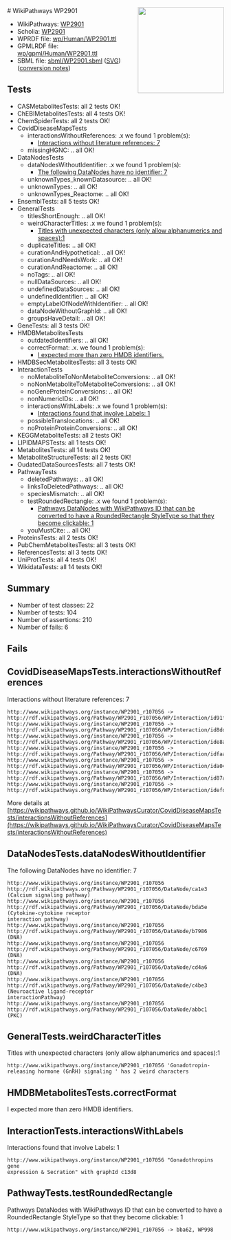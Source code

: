 <img style="float: right; width: 200px" src="../logo.png" />
# WikiPathways WP2901

* WikiPathways: [WP2901](https://identifiers.org/wikipathways:WP2901)
* Scholia: [WP2901](https://scholia.toolforge.org/wikipathways/WP2901)
* WPRDF file: [wp/Human/WP2901.ttl](../wp/Human/WP2901.ttl)
* GPMLRDF file: [wp/gpml/Human/WP2901.ttl](../wp/gpml/Human/WP2901.ttl)
* SBML file: [sbml/WP2901.sbml](../sbml/WP2901.sbml) ([SVG](../sbml/WP2901.svg)) ([conversion notes](../sbml/WP2901.txt))

## Tests
* CASMetabolitesTests: all 2 tests OK!
* ChEBIMetabolitesTests: all 4 tests OK!
* ChemSpiderTests: all 2 tests OK!
* CovidDiseaseMapsTests
    * interactionsWithoutReferences: .x we found 1 problem(s):
        * [Interactions without literature references: 7](#2e295935)
    * missingHGNC: .. all OK!
* DataNodesTests
    * dataNodesWithoutIdentifier: .x we found 1 problem(s):
        * [The following DataNodes have no identifier: 7](#d2d32fa6)
    * unknownTypes_knownDatasource: .. all OK!
    * unknownTypes: .. all OK!
    * unknownTypes_Reactome: .. all OK!
* EnsemblTests: all 5 tests OK!
* GeneralTests
    * titlesShortEnough: .. all OK!
    * weirdCharacterTitles: .x we found 1 problem(s):
        * [Titles with unexpected characters (only allow alphanumerics and spaces):1](#fda87b3f)
    * duplicateTitles: .. all OK!
    * curationAndHypothetical: .. all OK!
    * curationAndNeedsWork: .. all OK!
    * curationAndReactome: .. all OK!
    * noTags: .. all OK!
    * nullDataSources: .. all OK!
    * undefinedDataSources: .. all OK!
    * undefinedIdentifier: .. all OK!
    * emptyLabelOfNodeWithIdentifier: .. all OK!
    * dataNodeWithoutGraphId: .. all OK!
    * groupsHaveDetail: .. all OK!
* GeneTests: all 3 tests OK!
* HMDBMetabolitesTests
    * outdatedIdentifiers: .. all OK!
    * correctFormat: .x. we found 1 problem(s):
        * [I expected more than zero HMDB identifiers.](#ad154c1e)
* HMDBSecMetabolitesTests: all 3 tests OK!
* InteractionTests
    * noMetaboliteToNonMetaboliteConversions: .. all OK!
    * noNonMetaboliteToMetaboliteConversions: .. all OK!
    * noGeneProteinConversions: .. all OK!
    * nonNumericIDs: .. all OK!
    * interactionsWithLabels: .x we found 1 problem(s):
        * [Interactions found that involve Labels: 1](#630d2678)
    * possibleTranslocations: .. all OK!
    * noProteinProteinConversions: .. all OK!
* KEGGMetaboliteTests: all 2 tests OK!
* LIPIDMAPSTests: all 1 tests OK!
* MetabolitesTests: all 14 tests OK!
* MetaboliteStructureTests: all 2 tests OK!
* OudatedDataSourcesTests: all 7 tests OK!
* PathwayTests
    * deletedPathways: .. all OK!
    * linksToDeletedPathways: .. all OK!
    * speciesMismatch: .. all OK!
    * testRoundedRectangle: .x we found 1 problem(s):
        * [Pathways DataNodes with WikiPathways ID that can be converted to have a RoundedRectangle StyleType so that they become clickable: 1](#9fbad3cb)
    * youMustCite: .. all OK!
* ProteinsTests: all 2 tests OK!
* PubChemMetabolitesTests: all 3 tests OK!
* ReferencesTests: all 3 tests OK!
* UniProtTests: all 4 tests OK!
* WikidataTests: all 14 tests OK!


## Summary

* Number of test classes: 22
* Number of tests: 104
* Number of assertions: 210
* Number of fails: 6

## Fails

<a name="2e295935" />

## CovidDiseaseMapsTests.interactionsWithoutReferences

Interactions without literature references: 7
```
http://www.wikipathways.org/instance/WP2901_r107056 -> http://rdf.wikipathways.org/Pathway/WP2901_r107056/WP/Interaction/id91fcc23e
http://www.wikipathways.org/instance/WP2901_r107056 -> http://rdf.wikipathways.org/Pathway/WP2901_r107056/WP/Interaction/id8ddaa5ba
http://www.wikipathways.org/instance/WP2901_r107056 -> http://rdf.wikipathways.org/Pathway/WP2901_r107056/WP/Interaction/ide8a0db7
http://www.wikipathways.org/instance/WP2901_r107056 -> http://rdf.wikipathways.org/Pathway/WP2901_r107056/WP/Interaction/idfaa3a571
http://www.wikipathways.org/instance/WP2901_r107056 -> http://rdf.wikipathways.org/Pathway/WP2901_r107056/WP/Interaction/ida04133cb
http://www.wikipathways.org/instance/WP2901_r107056 -> http://rdf.wikipathways.org/Pathway/WP2901_r107056/WP/Interaction/id87a45da0
http://www.wikipathways.org/instance/WP2901_r107056 -> http://rdf.wikipathways.org/Pathway/WP2901_r107056/WP/Interaction/idefdfdfe5
```

More details at [https://wikipathways.github.io/WikiPathwaysCurator/CovidDiseaseMapsTests/interactionsWithoutReferences](https://wikipathways.github.io/WikiPathwaysCurator/CovidDiseaseMapsTests/interactionsWithoutReferences)

<a name="d2d32fa6" />

## DataNodesTests.dataNodesWithoutIdentifier

The following DataNodes have no identifier: 7
```
http://www.wikipathways.org/instance/WP2901_r107056 http://rdf.wikipathways.org/Pathway/WP2901_r107056/DataNode/ca1e3 (Calcium signaling pathway)
http://www.wikipathways.org/instance/WP2901_r107056 http://rdf.wikipathways.org/Pathway/WP2901_r107056/DataNode/bda5e (Cytokine-cytokine receptor 
interaction pathway)
http://www.wikipathways.org/instance/WP2901_r107056 http://rdf.wikipathways.org/Pathway/WP2901_r107056/DataNode/b7986 (DNA)
http://www.wikipathways.org/instance/WP2901_r107056 http://rdf.wikipathways.org/Pathway/WP2901_r107056/DataNode/c6769 (DNA)
http://www.wikipathways.org/instance/WP2901_r107056 http://rdf.wikipathways.org/Pathway/WP2901_r107056/DataNode/cd4a6 (DNA)
http://www.wikipathways.org/instance/WP2901_r107056 http://rdf.wikipathways.org/Pathway/WP2901_r107056/DataNode/c4be3 (Neuroactive ligand-receptor 
interactionPathway)
http://www.wikipathways.org/instance/WP2901_r107056 http://rdf.wikipathways.org/Pathway/WP2901_r107056/DataNode/abbc1 (PKC)
```

<a name="fda87b3f" />

## GeneralTests.weirdCharacterTitles

Titles with unexpected characters (only allow alphanumerics and spaces):1
```
http://www.wikipathways.org/instance/WP2901_r107056 'Gonadotropin-releasing hormone (GnRH) signaling ' has 2 weird characters
```

<a name="ad154c1e" />

## HMDBMetabolitesTests.correctFormat

I expected more than zero HMDB identifiers.
<a name="630d2678" />

## InteractionTests.interactionsWithLabels

Interactions found that involve Labels: 1
```
http://www.wikipathways.org/instance/WP2901_r107056 "Gonadothropins gene 
expression & Secration" with graphId c13d8
```

<a name="9fbad3cb" />

## PathwayTests.testRoundedRectangle

Pathways DataNodes with WikiPathways ID that can be converted to have a RoundedRectangle StyleType so that they become clickable: 1
```
http://www.wikipathways.org/instance/WP2901_r107056 -> bba62, WP998
 ```

